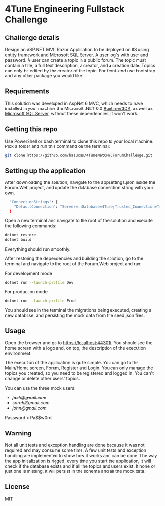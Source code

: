 ﻿# 4Tune Engineering Fullstack Challenge

## Challenge details

Design an ASP.NET MVC Razor Application to be deployed on IIS using entity
framework and Microsoft SQL Server. A user log's with user and password. A user can
create a topic in a public forum. The topic must contain a title, a full text description, a
creator, and a creation date. Topics can only be edited by the creator of the topic. For
front-end use bootstrap and any other package you would like.

## Requirements

This solution was developed in AspNet 6 MVC, which needs to have installed in your machine the Microsoft .NET 6.0 [Runtime/SDK](https://dotnet.microsoft.com/en-us/download/dotnet/6.0), as well as [Microsoft SQL Server](https://www.microsoft.com/en-gb/sql-server/sql-server-downloads),
without these dependencies, it won't work.

## Getting this repo

Use PowerShell or bash terminal to clone this repo to your local machine.  
Pick a folder and run this command on the terminal:  

```bash
git clone https://github.com/bazucas/4TuneNet6MVCForumChallenge.git
```

## Setting up the application

After downloading the solution, navigate to the appsettings.json inside the Forum.Web project, and update the database connection string with your own.

```bash
  "ConnectionStrings": {
    "DefaultConnection": "Server=.;Database=4Tune;Trusted_Connection=True"
  }
```

Open a new terminal and navigate to the root of the solution and execute the following commands:

```bash
dotnet restore
dotnet build
```

Everything should run smoothly.

After restoring the dependencies and building the solution, go to the terminal and navigate to the root of the Forum.Web project and run:  

For development mode

```bash
dotnet run --launch-profile Dev
```

For production mode

```bash
dotnet run --launch-profile Prod
```
You should see in the terminal the migrations being executed, creating a new database, and persisting the mock data from the seed json files. 

## Usage

Open the browser and go to [https://localhost:44301/](https://localhost:44301/). You should see the home screen with a logo and, on top, the description of the execution environment.

The execution of the application is quite simple. You can go to the Main/Home screen, Forum, Register and Login.
You can only manage the topics you created, so you need to be registered and logged in. You can't change or delete other users' topics.

You can use the three mock users:

* _jack@gmail.com_
* _sarah@gmail.com_
* _john@gmail.com_

Password = Pa$$w0rd

## Warning

Not all unit tests and exception handling are done because it was not required and may consume some time.
A few unit tests and exception handling are implemented to show how it works and can be done.
The way the app initialization is rigged, every time you start the application, it will check if the database exists and if all the topics and users exist. If none or just one is missing, it will persist in the schema and all the mock data.

## License

[MIT](https://choosealicense.com/licenses/mit/)
